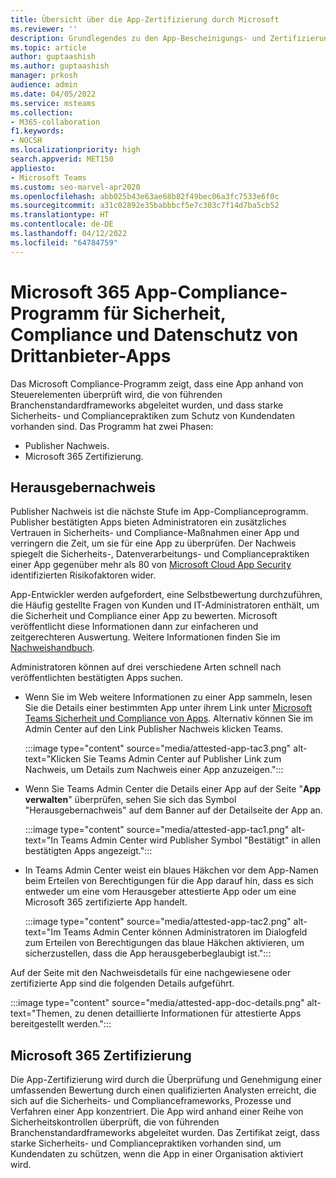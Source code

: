 ```yaml
---
title: Übersicht über die App-Zertifizierung durch Microsoft
ms.reviewer: ''
description: Grundlegendes zu den App-Bescheinigungs- und Zertifizierungsprogrammen für Teams Apps.
ms.topic: article
author: guptaashish
ms.author: guptaashish
manager: prkosh
audience: admin
ms.date: 04/05/2022
ms.service: msteams
ms.collection:
- M365-collaboration
f1.keywords:
- NOCSH
ms.localizationpriority: high
search.appverid: MET150
appliesto:
- Microsoft Teams
ms.custom: seo-marvel-apr2020
ms.openlocfilehash: abb025b43e63ae68b82f49bec06a3fc7533e6f0c
ms.sourcegitcommit: a31c02892e35babbbcf5e7c303c7f14d7ba5cb52
ms.translationtype: HT
ms.contentlocale: de-DE
ms.lasthandoff: 04/12/2022
ms.locfileid: "64784759"
---
```

# <a name="microsoft-365-app-compliance-program-for-security-compliance-and-privacy-of-third-party-apps"></a>Microsoft 365 App-Compliance-Programm für Sicherheit, Compliance und Datenschutz von Drittanbieter-Apps

Das Microsoft Compliance-Programm zeigt, dass eine App anhand von Steuerelementen überprüft wird, die von führenden Branchenstandardframeworks abgeleitet wurden, und dass starke Sicherheits- und Compliancepraktiken zum Schutz von Kundendaten vorhanden sind. Das Programm hat zwei Phasen:

* Publisher Nachweis.
* Microsoft 365 Zertifizierung.

## <a name="publisher-attestation"></a>Herausgebernachweis

Publisher Nachweis ist die nächste Stufe im App-Complianceprogramm. Publisher bestätigten Apps bieten Administratoren ein zusätzliches Vertrauen in Sicherheits- und Compliance-Maßnahmen einer App und verringern die Zeit, um sie für eine App zu überprüfen. Der Nachweis spiegelt die Sicherheits-, Datenverarbeitungs- und Compliancepraktiken einer App gegenüber mehr als 80 von [Microsoft Cloud App Security](https://www.microsoft.com/microsoft-365/enterprise-mobility-security/cloud-app-security) identifizierten Risikofaktoren wider.

App-Entwickler werden aufgefordert, eine Selbstbewertung durchzuführen, die Häufig gestellte Fragen von Kunden und IT-Administratoren enthält, um die Sicherheit und Compliance einer App zu bewerten. Microsoft veröffentlicht diese Informationen dann zur einfacheren und zeitgerechteren Auswertung. Weitere Informationen finden Sie im [Nachweishandbuch](/microsoft-365-app-certification/docs/enterprise-app-attestation-guide).

Administratoren können auf drei verschiedene Arten schnell nach veröffentlichten bestätigten Apps suchen.

* Wenn Sie im Web weitere Informationen zu einer App sammeln, lesen Sie die Details einer bestimmten App unter ihrem Link unter [Microsoft Teams Sicherheit und Compliance von Apps](/microsoft-365-app-certification/teams/teams-apps). Alternativ können Sie im Admin Center auf den Link Publisher Nachweis klicken Teams.

  :::image type="content" source="media/attested-app-tac3.png" alt-text="Klicken Sie Teams Admin Center auf Publisher Link zum Nachweis, um Details zum Nachweis einer App anzuzeigen.":::

* Wenn Sie Teams Admin Center die Details einer App auf der Seite "**App verwalten**" überprüfen, sehen Sie sich das Symbol "Herausgebernachweis" auf dem Banner auf der Detailseite der App an.

  :::image type="content" source="media/attested-app-tac1.png" alt-text="In Teams Admin Center wird Publisher Symbol &quot;Bestätigt&quot; in allen bestätigten Apps angezeigt.":::

* In Teams Admin Center weist ein blaues Häkchen vor dem App-Namen beim Erteilen von Berechtigungen für die App darauf hin, dass es sich entweder um eine vom Herausgeber attestierte App oder um eine Microsoft 365 zertifizierte App handelt.

   :::image type="content" source="media/attested-app-tac2.png" alt-text="Im Teams Admin Center können Administratoren im Dialogfeld zum Erteilen von Berechtigungen das blaue Häkchen aktivieren, um sicherzustellen, dass die App herausgeberbeglaubigt ist.":::

Auf der Seite mit den Nachweisdetails für eine nachgewiesene oder zertifizierte App sind die folgenden Details aufgeführt.

:::image type="content" source="media/attested-app-doc-details.png" alt-text="Themen, zu denen detaillierte Informationen für attestierte Apps bereitgestellt werden.":::

## <a name="microsoft-365-certification"></a>Microsoft 365 Zertifizierung

Die App-Zertifizierung wird durch die Überprüfung und Genehmigung einer umfassenden Bewertung durch einen qualifizierten Analysten erreicht, die sich auf die Sicherheits- und Complianceframeworks, Prozesse und Verfahren einer App konzentriert. Die App wird anhand einer Reihe von Sicherheitskontrollen überprüft, die von führenden Branchenstandardframeworks abgeleitet wurden. Das Zertifikat zeigt, dass starke Sicherheits- und Compliancepraktiken vorhanden sind, um Kundendaten zu schützen, wenn die App in einer Organisation aktiviert wird.

<!--- TBD: Parking some content for later review. Check if this content needs to be published.

We also have a few more quality and security checks for apps. We have launched Microsoft Cloud App Security (MCAS) program for the customer who have E5 or EMS license, where we rate risk for your cloud apps based on regulatory certification, industry standards, and best practices. We are also working on an Apps Quality Score system (launching soon) for all apps on Teams platform, and you will be able to check an app’s quality score quickly on Teams Store.

--->
